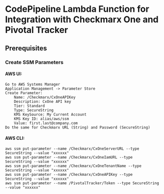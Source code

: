 # CodePipeline Lambda Function for Integration with Checkmarx One and Pivotal Tracker

## Prerequisites

### Create SSM Parameters
#### AWS UI:

    Go to AWS Systems Manager
    Application Management -> Parameter Store
    Create Parameter:
        Name: /Checkmarx/CxOneAPIKey
        Description: CxOne API key
        Tier: Standard
        Type: SecureString
        KMS KeySource: My Current Account
        KMS Key ID: alias/aws/ssm
        Value: first.last@company.com
    Do the same for Checkmarx URL (String) and Password (SecureString)

#### AWS CLI:
```commandline
aws ssm put-parameter --name /Checkmarx/CxOneServerURL --type SecureString --value "xxxxxx"
aws ssm put-parameter --name /Checkmarx/CxOneIamURL --type SecureString --value "xxxxxx"
aws ssm put-parameter --name /Checkmarx/CxOneTenantName --type SecureString --value "xxxxxx"
aws ssm put-parameter --name /Checkmarx/CxOneAPIKey --type SecureString --value "xxxxxx"
aws ssm put-parameter --name /PivotalTracker/Token --type SecureString --value "xxxxxx"

```
